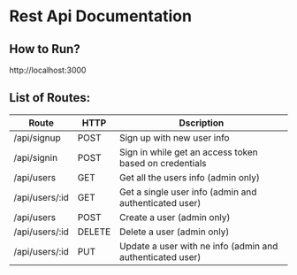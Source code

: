 # Rest Api Documentation

## How to Run?
http://localhost:3000

## List of Routes:
Route | HTTP | Dscription
----- | ---- | ----------
/api/signup | POST | Sign up with new user info
/api/signin | POST | Sign in while get an access token based on credentials
/api/users | GET | Get all the users info (admin only)
/api/users/:id | GET | Get a single user info (admin and authenticated user)
/api/users | POST | Create a user (admin only)
/api/users/:id | DELETE | Delete a user (admin only)
/api/users/:id | PUT | Update a user with ne info (admin and authenticated user)